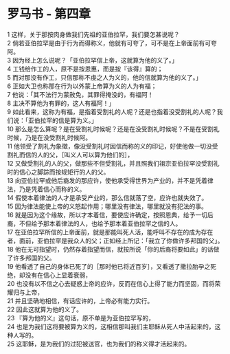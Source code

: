 # 罗马书 - 第四章
  
 1 这样，关于那按肉身做我们先祖的亚伯拉罕，我们要怎甚说呢？  
 2 倘若亚伯拉罕是由于行为而得称义，他就有可夸了，可不是在上帝面前有可夸阿。  
 3 因为经上怎么说呢？「亚伯拉罕信上帝，这就算为他的义了。」  
 4 工钱给作工的人，原不是按恩惠，而是按『该得』算的；  
 5 而对那没有作工，只信那称不虔之人为义的，他的信就算为他的义了。」  
 6 正如大卫也称那在行为以外蒙上帝算为义的人为有福；  
 7 他说：「其不法行为蒙赦免，其罪得掩没的，有福阿！  
 8 主决不算他为有罪的，这人有福阿！」  
 9 如此看来，这称为有福，是指着受割礼的人呢？还是也指着没受割礼的人呢？我们说：「亚伯拉罕的信是算为义。」  
 10 那么是怎么算呢？是在受割礼时候呢？还是在没受割礼时候呢？不是在受割礼时候，乃是在没受割礼时候阿。  
 11 他领受了割礼为象徵，像没受割礼时因信而称的义的印记，好使他做一切没受割礼而信的人的父，［叫义人可以算为他们的］，  
 12 又做受割礼的人的父，做那些不但受割礼，并且照我们祖宗亚伯拉罕没受割礼时的信心之脚踪而按规矩行的人的父。  
 13 向亚伯拉罕或他后裔发的那应许，使他承受得世界为产业的，并不是凭着律法，乃是凭着信心而称的义。  
 14 假使本着律法的人才是承受产业的，那么信就落了空，应许也就失效了。  
 15 因为律法能使上帝的义怒起作用；哪里没有律法，哪里就没有犯法的事。  
 16 就是因为这个缘故，所以才本着信，要使应许确定，按照恩典，给予一切后裔，不但给予那本着律法的人，也给予那本着亚伯拉罕之信的人。  
 17 在亚伯拉罕所信的上帝面前，就是那能叫死人活，能呼叫不存在的成为存在者，面前，亚伯拉罕是我众人的父；正如经上所记：「我立了你做许多邦国的父」。  
 18 他在无可指望时，仍然存着指望而信，就按所说「你的后裔将要如此」的话做了许多邦国的父。  
 19 他看透了自己的身体已死了的［那时他已将近百岁］，又看透了撒拉胎孕之死绝，却没有在信心上显着衰弱，  
 20 也没有以不信之心去疑惑上帝的应许，反而在信心上得了能力而坚固，而将荣耀归与上帝，  
 21 并且坚确地相信，有话应许的，上帝必有能力实行。  
 22 因此这就算为他的义了。  
 23 『算为他的义』这句话，原不单是为亚伯拉罕写的，  
 24 也是为我们这将要被算为义的，这相信那叫我们主耶稣从死人中活起来的，这种人写的。  
 25 这耶稣，是为我们的过犯被送官，也为我们的称义得才活起来的。